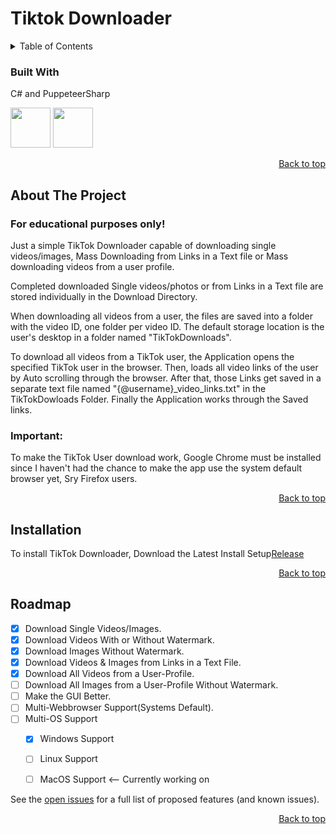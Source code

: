 # Tiktok Downloader
<!-- TABLE OF CONTENTS -->
<details>
  <summary>Table of Contents</summary>
  <ol>
    <li>
      <a href="#about-the-project">About The Project</a>
      <ul>
        <li><a href="#built-with">Built With</a></li>
      </ul>
    </li>
    <li>
      <a href="#getting-started">Getting Started</a>
    </li>
    <li><a href="#Installation">Installation</li>
    <li><a href="#roadmap">Roadmap</a></li>
  </ol>
</details>

### Built With
C# and PuppeteerSharp

<img src="https://github.com/Jettcodey/Tiktok-Media-Downloader/assets/163922510/f45dad26-1f9e-417a-9eec-519135ce633f" width="64" height="64">
<img src="https://github.com/Jettcodey/Tiktok-User-Downloader/assets/163922510/f2a83290-f22c-442f-9b41-690a2c6be45d" width="64" height="64">

<!--![csharpIcon](https://github.com/Jettcodey/Tiktok-Media-Downloader/assets/163922510/f45dad26-1f9e-417a-9eec-519135ce633f)-->
<!--![logo](https://github.com/Jettcodey/Tiktok-User-Downloader/assets/163922510/f2a83290-f22c-442f-9b41-690a2c6be45d)-->

<p align="right"><a href="#readme-top">Back to top</a></p>

<!-- ABOUT THE PROJECT -->
## About The Project
### For educational purposes only!

Just a simple TikTok Downloader capable of downloading single videos/images, Mass Downloading from Links in a Text file or Mass downloading videos from a user profile.

Completed downloaded Single videos/photos or from Links in a Text file are stored individually in the Download Directory.

When downloading all videos from a user, the files are saved into a folder with the video ID, one folder per video ID. The default storage location is the user's desktop in a folder named "TikTokDownloads".

To download all videos from a TikTok user, the Application opens the specified TikTok user in the browser. Then, loads all video links of the user by Auto scrolling through the browser. After that, those Links get saved in a separate text file named "{@username}_video_links.txt" in the TikTokDowloads Folder. Finally the Application works through the Saved links.

### Important: 
To make the TikTok User download work, Google Chrome must be installed since I haven't had the chance to make the app use the system default browser yet, Sry Firefox users.

<p align="right"><a href="#readme-top">Back to top</a></p>

<!-- Installation -->
## Installation

To install TikTok Downloader, Download the Latest Install Setup[Release](https://github.com/Jettcodey/TikTok-Downloader/releases/latest)

<p align="right"><a href="#readme-top">Back to top</a></p>

<!-- ROADMAP -->
## Roadmap

- [x] Download Single Videos/Images.
- [x] Download Videos With or Without Watermark.
- [x] Download Images Without Watermark.
- [x] Download Videos & Images from Links in a Text File.
- [x] Download All Videos from a User-Profile.
- [ ] Download All Images from a User-Profile Without Watermark.
- [ ] Make the GUI Better.
- [ ] Multi-Webbrowser Support(Systems Default).
- [ ] Multi-OS Support
  - [x] Windows Support
  - [ ] Linux Support 
  - [ ] MacOS Support <-- Currently working on


See the [open issues](https://github.com/Jettcodey/TikTok-Downloader/issues) for a full list of proposed features (and known issues).

<p align="right"><a href="#readme-top">Back to top</a></p>
